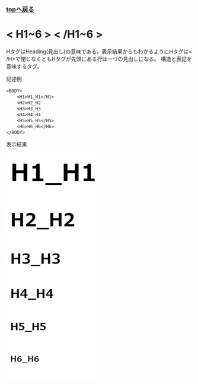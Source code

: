 <h3><a href="https://b2211590.github.io/kaitaishinsho/html/html_top"><B>topへ戻る</B></a></h3>

# < H1~6 > < /H1~6 >
HタグはHeading(見出し)の意味である。表示結果からもわかるようにHタグは< /H>で閉じなくともHタグが先頭にある行は一つの見出しになる。
構造と表記を意味するタグ。

記述例 [](変更しない)

```
<BODY>
    <H1>H1_H1</H1>
    <H2>H2_H2
    <H3>H3_H3
    <H4>H4_H4
    <H5>H5_H5</H5>
    <H6>H6_H6</H6>
</BODY>
```

表示結果 [](変更しない)

![](../goto/h.png)

